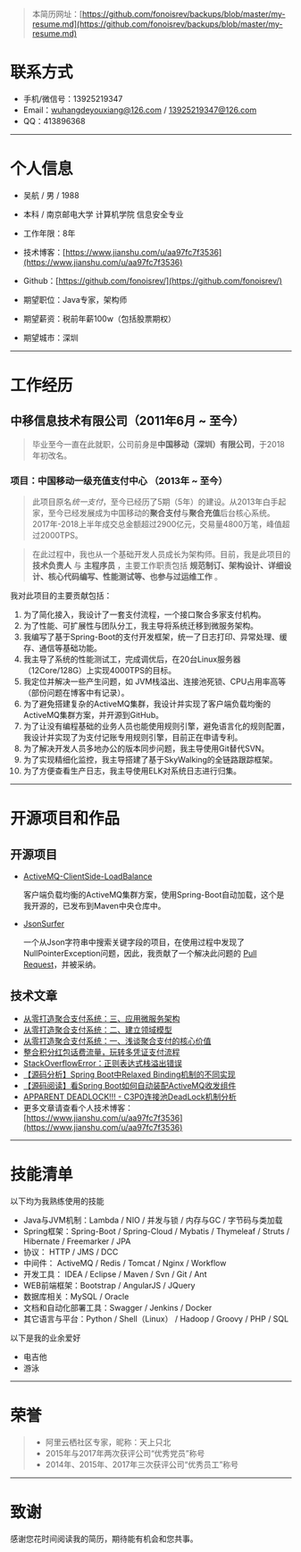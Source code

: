
> 本简历网址：[https://github.com/fonoisrev/backups/blob/master/my-resume.md](https://github.com/fonoisrev/backups/blob/master/my-resume.md)

# 联系方式

- 手机/微信号：13925219347
- Email：wuhangdeyouxiang@126.com / 13925219347@126.com
- QQ：413896368

---

# 个人信息

 - 吴航 / 男 / 1988 
 - 本科 / 南京邮电大学 计算机学院 信息安全专业
 - 工作年限：8年
 - 技术博客：[https://www.jianshu.com/u/aa97fc7f3536](https://www.jianshu.com/u/aa97fc7f3536)
 - Github：[https://github.com/fonoisrev/](https://github.com/fonoisrev/)

 - 期望职位：Java专家，架构师
 - 期望薪资：税前年薪100w（包括股票期权）
 - 期望城市：深圳

---

# 工作经历

## 中移信息技术有限公司（2011年6月 ~ 至今）
> 毕业至今一直在此就职，公司前身是**中国移动（深圳）有限公司**，于2018年初改名。

### 项目：中国移动一级充值支付中心 （2013年 ~ 至今）
> 此项目原名*统一支付*，至今已经历了5期（5年）的建设。从2013年白手起家，至今已经发展成为中国移动的**聚合支付**与**聚合充值**后台核心系统。2017年-2018上半年成交总金额超过2900亿元，交易量4800万笔，峰值超过2000TPS。

> 在此过程中，我也从一个基础开发人员成长为架构师。目前，我是此项目的 **技术负责人** 与 **主程序员** ，主要工作职责包括 **规范制订、架构设计、详细设计、核心代码编写、性能测试等、也参与过运维工作** 。

我对此项目的主要贡献包括：

1. 为了简化接入，我设计了一套支付流程，一个接口聚合多家支付机构。
2. 为了性能、可扩展性与团队分工，我主导将系统迁移到微服务架构。
3. 我编写了基于Spring-Boot的支付开发框架，统一了日志打印、异常处理、缓存、通信等基础功能。
4. 我主导了系统的性能测试工，完成调优后，在20台Linux服务器（12Core/128G）上实现4000TPS的目标。
5. 我定位并解决一些产生问题，如 JVM栈溢出、连接池死锁、CPU占用率高等（部份问题在博客中有记录）。
6. 为了避免搭建复杂的ActiveMQ集群，我设计并实现了客户端负载均衡的ActiveMQ集群方案，并开源到GitHub。
7. 为了让没有编程基础的业务人员也能使用规则引擎，避免语言化的规则配置，我设计并实现了为支付记账专用规则引擎，目前正在申请专利。
8. 为了解决开发人员多地办公的版本同步问题，我主导使用Git替代SVN。
9.  为了实现精细化监控，我主导搭建了基于SkyWalking的全链路跟踪框架。
10. 为了方便查看生产日志，我主导使用ELK对系统日志进行归集。

---

# 开源项目和作品

## 开源项目

- [ActiveMQ-ClientSide-LoadBalance](https://github.com/fonoisrev/ActiveMQ-ClientSide-LoadBalance)

  客户端负载均衡的ActiveMQ集群方案，使用Spring-Boot自动加载，这个是我开源的，已发布到Maven中央仓库中。
- [JsonSurfer](https://github.com/fonoisrev/JsonSurfer)

  一个从Json字符串中搜索关键字段的项目，在使用过程中发现了NullPointerException问题，因此，我贡献了一个解决此问题的 [Pull Request](https://github.com/jsurfer/JsonSurfer/pull/40)，并被采纳。

## 技术文章

- [从零打造聚合支付系统：三、应用微服务架构](https://www.jianshu.com/p/041c65498ede)
- [从零打造聚合支付系统：二、建立领域模型](https://www.jianshu.com/p/a2b96d374d98)
- [从零打造聚合支付系统：一、浅谈聚合支付的核心价值](https://www.jianshu.com/p/9a2d5bfe6fee)
- [整合积分红包话费流量，玩转多凭证支付流程](https://www.jianshu.com/p/75b6e7a870cd)
- [StackOverflowError：正则表达式栈溢出错误](https://www.jianshu.com/p/87d0175e1aed)
- [【源码分析】Spring Boot中Relaxed Binding机制的不同实现](https://www.jianshu.com/p/a1fbfc4f9e12)
- [【源码阅读】看Spring Boot如何自动装配ActiveMQ收发组件](https://www.jianshu.com/p/6d6d6fe7a2b7)
- [APPARENT DEADLOCK!!! - C3P0连接池DeadLock机制分析](https://www.jianshu.com/p/1a0d5129b884)
- 更多文章请查看个人技术博客：[https://www.jianshu.com/u/aa97fc7f3536](https://www.jianshu.com/u/aa97fc7f3536)

---

# 技能清单

以下均为我熟练使用的技能
- Java与JVM机制：Lambda / NIO / 并发与锁 / 内存与GC / 字节码与类加载 
- Spring框架：Spring-Boot / Spring-Cloud / Mybatis / Thymeleaf / Struts / Hibernate / Freemarker / JPA
- 协议： HTTP / JMS / DCC
- 中间件： ActiveMQ / Redis / Tomcat / Nginx / Workflow
- 开发工具： IDEA / Eclipse / Maven / Svn / Git / Ant
- WEB前端框架：Bootstrap / AngularJS / JQuery
- 数据库相关：MySQL / Oracle
- 文档和自动化部署工具：Swagger / Jenkins / Docker
- 其它语言与平台：Python / Shell（Linux） / Hadoop / Groovy / PHP / SQL

以下是我的业余爱好
- 电吉他
- 游泳

---

# 荣誉

> - 阿里云栖社区专家，昵称：天上只北
> - 2015年与2017年两次获评公司“优秀党员”称号
> - 2014年、2015年、2017年三次获评公司“优秀员工”称号

---

# 致谢
感谢您花时间阅读我的简历，期待能有机会和您共事。
